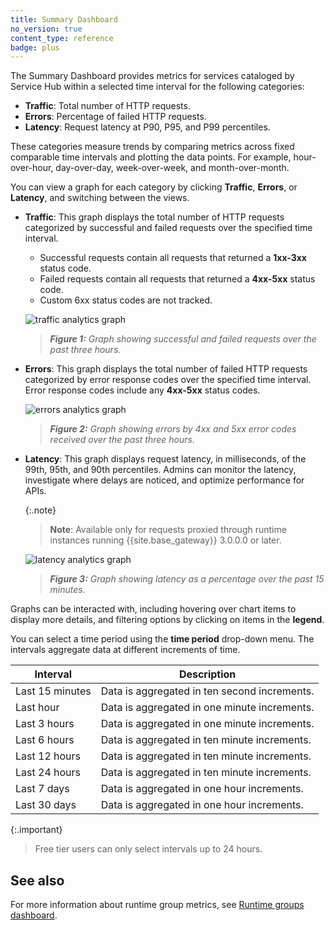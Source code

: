 ```yaml
---
title: Summary Dashboard
no_version: true
content_type: reference
badge: plus
---
```


The Summary Dashboard provides metrics for services cataloged by Service Hub within a selected time interval for the following categories:

* **Traffic**: Total number of HTTP requests.
* **Errors**: Percentage of failed HTTP requests.
* **Latency**: Request latency at P90, P95, and P99 percentiles.

These categories measure trends by comparing metrics across fixed comparable time intervals and plotting the data points. For example, hour-over-hour, day-over-day, week-over-week, and month-over-month.

You can view a graph for each category by clicking **Traffic**, **Errors**, or **Latency**, and switching between the views.

* **Traffic**: This graph displays the total number of HTTP requests categorized by successful and failed requests over the specified time interval.
    * Successful requests contain all requests that returned a **1xx-3xx** status code.
    * Failed requests contain all requests that returned a **4xx-5xx** status code.
    * Custom 6xx status codes are not tracked.

    ![traffic analytics graph](/assets/images/docs/konnect/konnect-vitals-traffic.png)
    > _**Figure 1:** Graph showing successful and failed requests over the past three hours._

* **Errors**: This graph displays the total number of failed HTTP requests categorized by error response codes over the specified time interval. Error response codes include any **4xx-5xx** status codes.

    ![errors analytics graph](/assets/images/docs/konnect/konnect-vitals-errors.png)
    > _**Figure 2:** Graph showing errors by 4xx and 5xx error codes received over the past three hours._

* **Latency**: This graph displays request latency, in milliseconds, of the 99th, 95th, and 90th percentiles.
Admins can monitor the latency, investigate where delays are noticed, and optimize performance for APIs.

    {:.note}
    > **Note**: Available only for requests proxied through runtime instances running {{site.base_gateway}} 3.0.0.0 or later.

   ![latency analytics graph](/assets/images/docs/konnect/konnect-vitals-errors.png)
  > _**Figure 3:** Graph showing latency as a percentage over the past 15 minutes._

Graphs can be interacted with, including hovering over chart items to display more details, and filtering options by clicking on items in the **legend**.

You can select a time period using the **time period** drop-down menu. The intervals aggregate data at different increments of time.

Interval | Description  
------|----------|
Last 15 minutes | Data is aggregated in ten second increments.
Last hour| Data is aggregated in one minute increments.
Last 3 hours | Data is aggregated in one minute increments.
Last 6 hours | Data is aggregated in ten minute increments.
Last 12 hours| Data is aggregated in ten minute increments.
Last 24 hours| Data is aggregated in ten minute increments.
Last 7 days | Data is aggregated in one hour increments.
Last 30 days | Data is aggregated in one hour increments.

{:.important}
> Free tier users can only select intervals up to 24 hours.

## See also

For more information about runtime group metrics, see [Runtime groups dashboard](/konnect/runtime-manager/runtime-groups/dashboard/).
